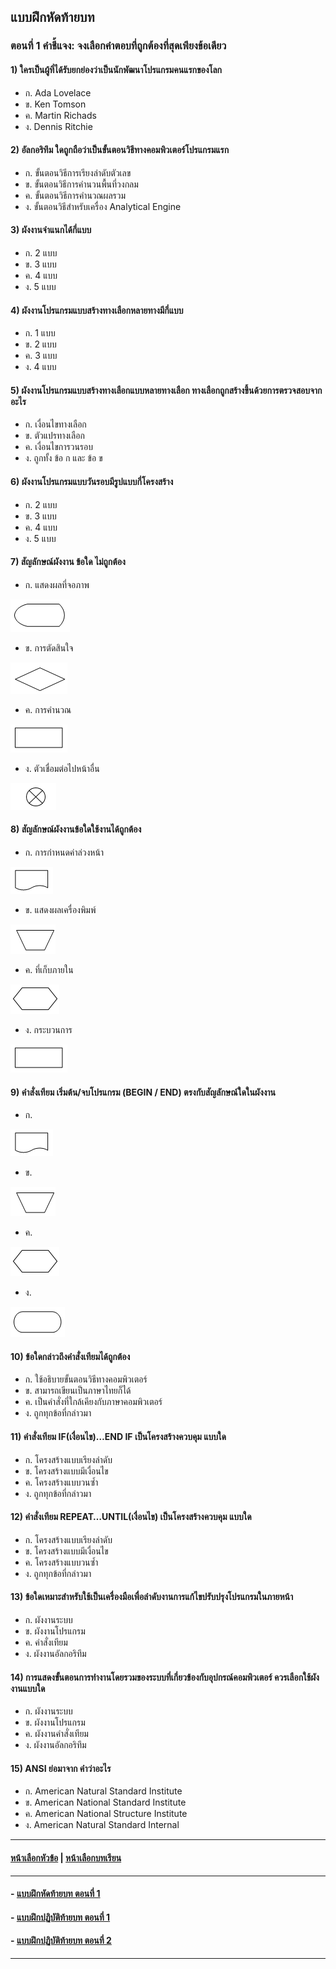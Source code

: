 ## แบบฝึกหัดท้ายบท
### ตอนที่ 1 คำชี้แจง: จงเลือกคำตอบที่ถูกต้องที่สุดเพียงข้อเดียว
#### 1)  ใครเป็นผู้ที่ได้รับยกย่องว่าเป็นนักพัฒนาโปรแกรมคนแรกของโลก
* ก.  Ada Lovelace				
* ข.  Ken Tomson
* ค.  Martin Richads				
* ง.  Dennis Ritchie
#### 2)  อัลกอริทึม ใดถูกถือว่าเป็นขั้นตอนวิธีทางคอมพิวเตอร์โปรแกรมแรก
* ก.  ขั้นตอนวิธีการเรียงลำดับตัวเลข		
* ข.  ขั้นตอนวิธีการคำนวนพื้นที่วงกลม
* ค.  ขั้นตอนวิธีการคำนวณผลรวม		
* ง.  ขั้นตอนวิธีสำหรับเครื่อง Analytical Engine
#### 3)  ผังงานจำแนกได้กี่แบบ
* ก.  2 แบบ					
* ข.  3 แบบ
* ค.  4 แบบ					
* ง.  5 แบบ
#### 4)  ผังงานโปรแกรมแบบสร้างทางเลือกหลายทางมีกี่แบบ
* ก.  1 แบบ					
* ข.  2 แบบ
* ค.  3 แบบ					
* ง.  4 แบบ
#### 5)  ผังงานโปรแกรมแบบสร้างทางเลือกแบบหลายทางเลือก ทางเลือกถูกสร้างขึ้นด้วยการตรวจสอบจากอะไร
* ก.  เงื่อนไขทางเลือก				
* ข.  ตัวแปรทางเลือก
* ค.  เงื่อนไขการวนรอบ				
* ง.  ถูกทั้ง ข้อ ก และ ข้อ ข	
#### 6)  ผังงานโปรแกรมแบบวันรอบมีรูปแบบกี่โครงสร้าง
* ก.  2 แบบ					
* ข.  3 แบบ
* ค.  4 แบบ					
* ง.  5 แบบ
#### 7)  สัญลักษณ์ผังงาน ข้อใด ไม่ถูกต้อง
* ก.  แสดงผลที่จอภาพ	

<img src=img/a1.png>

* ข.  การตัดสินใจ

<img src=img/a2.png>

* ค.  การคำนวณ  	

<img src=img/a3.png>

* ง.  ตัวเชื่อมต่อไปหน้าอื่น

<img src=img/a4.png>

#### 8)  สัญลักษณ์ผังงานข้อใดใช้งานได้ถูกต้อง
* ก. การกำหนดค่าล่วงหน้า	

<img src=img/a5.png>

* ข. แสดงผลเครื่องพิมพ์

<img src=img/a6.png>

* ค. ที่เก็บภายใน  		

<img src=img/a7.png>

* ง. กระบวนการ

<img src=img/a3.png>

#### 9)  คำสั่งเทียม เริ่มต้น/จบโปรแกรม (BEGIN / END) ตรงกับสัญลักษณ์ใดในผังงาน
* ก. 

<img src=img/a5.png>

* ข.  

<img src=img/a6.png>

* ค.  

<img src=img/a7.png>

* ง.  

<img src=img/a8.png>

#### 10)  ข้อใดกล่าวถึงคำสั่งเทียมได้ถูกต้อง
* ก.  ใช้อธิบายขั้นตอนวิธีทางคอมพิวเตอร์		
* ข.  สามารถเขียนเป็นภาษาไทยก็ได้ 
* ค.  เป็นคำสั่งที่ใกล้เคียงกับภาษาคอมพิวเตอร์	
* ง.  ถูกทุกข้อที่กล่าวมา
#### 11)  คำสั่งเทียม IF(เงื่อนไข)…END IF เป็นโครงสร้างควบคุม แบบใด
* ก.  โครงสร้างแบบเรียงลำดับ			
* ข.  โครงสร้างแบบมีเงื่อนไข 
* ค.  โครงสร้างแบบวนซ้ำ   			
* ง.  ถูกทุกข้อที่กล่าวมา
#### 12)  คำสั่งเทียม REPEAT…UNTIL(เงื่อนไข) เป็นโครงสร้างควบคุม แบบใด
* ก.  โครงสร้างแบบเรียงลำดับ			
* ข.  โครงสร้างแบบมีเงื่อนไข 
* ค.  โครงสร้างแบบวนซ้ำ   			
* ง.  ถูกทุกข้อที่กล่าวมา
#### 13)  ข้อใดเหมาะสำหรับใช้เป็นเครื่องมือเพื่อลำดับงานการแก้ไขปรับปรุงโปรแกรมในภายหน้า
* ก.  ผังงานระบบ 				
* ข.  ผังงานโปรแกรม 
* ค.  คำสั่งเทียม    				
* ง.  ผังงานอัลกอริทึม
#### 14)  การแสดงขั้นตอนการทำงานโดยรวมของระบบที่เกี่ยวข้องกับอุปกรณ์คอมพิวเตอร์ ควรเลือกใช้ผังงานแบบใด
* ก.  ผังงานระบบ 				
* ข.  ผังงานโปรแกรม 
* ค.  ผังงานคำสั่งเทียม   				
* ง.  ผังงานอัลกอริทึม
#### 15)  ANSI ย่อมาจาก คำว่าอะไร
* ก.  American Natural Standard Institute 	
* ข.  American National Standard Institute
* ค.  American National Structure Institute
* ง.  American Natural Standard Internal

---
#### [หน้าเลือกหัวข้อ](README.md) | [หน้าเลือกบทเรียน](../README.md)
---
#### - [แบบฝึกหัดท้ายบท ตอนที่ 1](0230.md)
#### - [แบบฝึกปฏิบัติท้ายบท ตอนที่ 1](0250.md)
#### - [แบบฝึกปฏิบัติท้ายบท ตอนที่ 2](0270.md)
---

